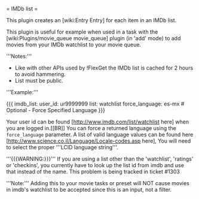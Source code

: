= IMDb list =

This plugin creates an [wiki:Entry Entry] for each item in an IMDb list.

This plugin is useful for example when used in a task with the [wiki:Plugins/movie_queue movie_queue] plugin (in 'add' mode) to add movies from your IMDb watchlist to your movie queue.

'''Notes:''' 

 * Like with other APIs used by !FlexGet the IMDb list is cached for 2 hours to avoid hammering.
 * List must be public.

'''Example:'''

{{{
imdb_list:
  user_id: ur9999999
  list: watchlist
  force_language: es-mx # Optional - Force Specified Language
}}}

Your user id can be found [http://www.imdb.com/list/watchlist here] when you are logged in.[[BR]]
You can force a returned language using the `force_language` parameter. A list of valid language values can be found here [http://www.science.co.il/Language/Locale-codes.asp here], You will need to select the proper '''LCID language string'''.

'''{{{WARNING:}}}''' If you are using a list other than the 'watchlist', 'ratings' or 'checkins', you currently have to look up the list id from imdb and use that instead of the name. This problem is being tracked in ticket #1303

'''Note:''' Adding this to your movie tasks or preset will NOT cause movies in imdb's watchlist to be accepted since this is an input, not a filter.